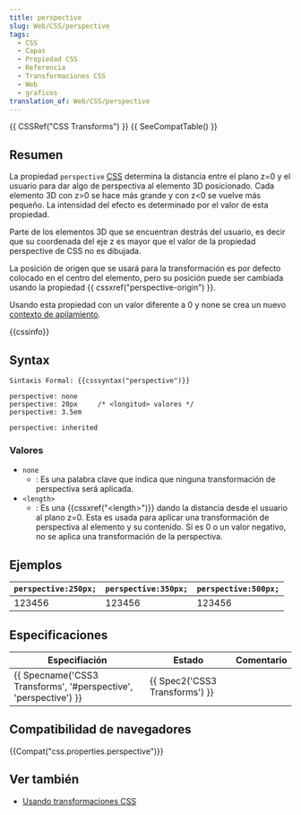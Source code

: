 ```yaml
---
title: perspective
slug: Web/CSS/perspective
tags:
  - CSS
  - Capas
  - Propiedad CSS
  - Referencia
  - Transformaciones CSS
  - Web
  - graficos
translation_of: Web/CSS/perspective
---
```

{{ CSSRef("CSS Transforms") }} {{ SeeCompatTable() }}

## Resumen

La propiedad `perspective` [CSS](/en/CSS "CSS") determina la distancia entre el plano z=0 y el usuario para dar algo de perspectiva al elemento 3D posicionado. Cada elemento 3D con z>0 se hace más grande y con z<0 se vuelve más pequeño. La intensidad del efecto es determinado por el valor de esta propiedad.

Parte de los elementos 3D que se encuentran destrás del usuario, es decir que su coordenada del eje z es mayor que el valor de la propiedad perspective de CSS no es dibujada.

La posición de origen que se usará para la transformación es por defecto colocado en el centro del elemento, pero su posición puede ser cambiada usando la propiedad {{ cssxref("perspective-origin") }}.

Usando esta propiedad con un valor diferente a 0 y none se crea un nuevo [contexto de apilamiento](/en/CSS/Understanding_z-index/The_stacking_context).

{{cssinfo}}

## Syntax

```
Sintaxis Formal: {{csssyntax("perspective")}}
```

```
perspective: none
perspective: 20px     /* <longitud> valores */
perspective: 3.5em

perspective: inherited
```

### Valores

- `none`
  - : Es una palabra clave que indica que ninguna transformación de perspectiva será aplicada.
- `<length>`
  - : Es una {{cssxref("&lt;length&gt;")}} dando la distancia desde el usuario al plano z=0. Esta es usada para aplicar una transformación de perspectiva al elemento y su contenido. Si es 0 o un valor negativo, no se aplica una transformación de la perspectiva.

## Ejemplos

| `perspective:250px;` | `perspective:350px;` | `perspective:500px;` |
| -------------------- | -------------------- | -------------------- |
| 123456               | 123456               | 123456               |

## Especificaciones

| Especifiación                                                                        | Estado                                   | Comentario |
| ------------------------------------------------------------------------------------ | ---------------------------------------- | ---------- |
| {{ Specname('CSS3 Transforms', '#perspective', 'perspective') }} | {{ Spec2('CSS3 Transforms') }} |            |

## Compatibilidad de navegadores

{{Compat("css.properties.perspective")}}

## Ver también

- [Usando transformaciones CSS](/es/docs/CSS/Using_CSS_transforms)
